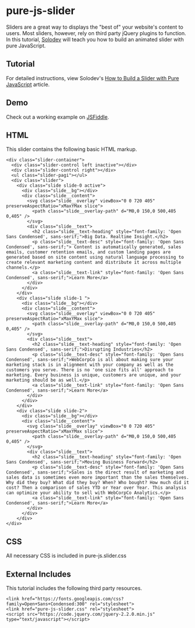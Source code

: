 # pure-js-slider
Sliders are a great way to displays the "best of" your website's content to users. Most sliders, however, rely on third party jQuery plugins to function. In this tutorial, [Solodev](https://www.solodev.com/) will teach you how to build an animated slider with pure JavaScript.

## Tutorial

For detailed instructions, view Solodev's [How to Build a Slider with Pure JavaScript](https://www.solodev.com/blog/web-design/how-to-build-an-animated-slider-with-js.stml) article.

## Demo

Check out a working example on [JSFiddle](https://jsfiddle.net/solodev/yokph2nh/).

## HTML

This slider contains the following basic HTML markup.
```
<div class="slider-container">
  <div class="slider-control left inactive"></div>
  <div class="slider-control right"></div>
  <ul class="slider-pagi"></ul>
  <div class="slider">
    <div class="slide slide-0 active">
      <div class="slide__bg"></div>
      <div class="slide__content">
        <svg class="slide__overlay" viewBox="0 0 720 405" preserveAspectRatio="xMaxYMax slice">
          <path class="slide__overlay-path" d="M0,0 150,0 500,405 0,405" />
        </svg>
        <div class="slide__text">
          <h2 class="slide__text-heading" style="font-family: 'Open Sans Condensed', sans-serif;">Big Data. Realtime Insight.</h2>
          <p class="slide__text-desc" style="font-family: 'Open Sans Condensed', sans-serif;"> Content is automatically generated, sales emails, customer retention emails, and custom landing pages are generated based on site content using natural language processing to create relevant marketing content and distribute it across multiple channels.</p>
          <a class="slide__text-link" style="font-family: 'Open Sans Condensed', sans-serif;">Learn More</a>
        </div>
      </div>
    </div>
    <div class="slide slide-1 ">
      <div class="slide__bg"></div>
      <div class="slide__content">
        <svg class="slide__overlay" viewBox="0 0 720 405" preserveAspectRatio="xMaxYMax slice">
          <path class="slide__overlay-path" d="M0,0 150,0 500,405 0,405" />
        </svg>
        <div class="slide__text">
          <h2 class="slide__text-heading" style="font-family: 'Open Sans Condensed', sans-serif;">Disrupting Industries</h2>
          <p class="slide__text-desc" style="font-family: 'Open Sans Condensed', sans-serif;">WebCorpCo is all about making sure your marketing stack is in alignment with your company as well as the customers you serve. There is no 'one size fits all' approach to marketing. Every business is unique, customers are unique, and your marketing should be as well.</p>
          <a class="slide__text-link" style="font-family: 'Open Sans Condensed', sans-serif;">Learn More</a>
        </div>
      </div>
    </div>
    <div class="slide slide-2">
      <div class="slide__bg"></div>
      <div class="slide__content">
        <svg class="slide__overlay" viewBox="0 0 720 405" preserveAspectRatio="xMaxYMax slice">
          <path class="slide__overlay-path" d="M0,0 150,0 500,405 0,405" />
        </svg>
        <div class="slide__text">
          <h2 class="slide__text-heading" style="font-family: 'Open Sans Condensed', sans-serif;">Moving Business Forward</h2>
          <p class="slide__text-desc" style="font-family: 'Open Sans Condensed', sans-serif;">Sales is the direct result of marketing and sales data is sometimes even more important than the sales themselves. Why did they buy? What did they buy? When? Who bought? How much did it cost? Then a comparison of sales YTD or Year over Year. This analysis can optimize your ability to sell with WebCorpCo Analytics.</p>
          <a class="slide__text-link" style="font-family: 'Open Sans Condensed', sans-serif;">Learn More</a>
        </div>
      </div>
    </div>
</div>

```

## CSS

All necessary CSS is included in pure-js.slider.css

## External Includes

This tutorial includes the following third party resources.
```
<link href="https://fonts.googleapis.com/css?family=Open+Sans+Condensed:300" rel="stylesheet">
<link href="pure-js-slider.css" rel="stylesheet">
<script src="https://code.jquery.com/jquery-2.2.0.min.js" type="text/javascript"></script>

```

